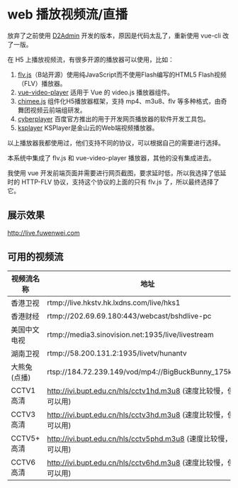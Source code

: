# web 播放视频流/直播

放弃了之前使用 [D2Admin](https://github.com/d2-projects/d2-admin) 开发的版本，原因是代码太乱了，重新使用 vue-cli 改了一版。

在 H5 上播放视频流，有很多开源的播放器可以使用，比如：

1. [flv.js](https://github.com/bilibili/flv.js)（B站开源）使用纯JavaScript而不使用Flash编写的HTML5 Flash视频（FLV）播放器。
2. [vue-video-player](https://github.com/surmon-china/vue-video-player) 适用于 Vue 的 video.js 播放器组件。
3. [chimee.js](https://github.com/Chimeejs/chimee) 组件化H5播放器框架，支持 mp4、m3u8、flv 等多种格式，由奇舞团视频云前端组研发。
4. [cyberplayer](http://cyberplayer.bcelive.com/demo/new/index.html) 百度官方推出的用于开发网页播放器的软件开发工具包。
5. [ksplayer](https://github.com/ksvc/ksplayer-web) KSPlayer是金山云的Web端视频播放器。

以上播放器我都使用过，他们支持不同的协议，可以根据自己的需要进行选择。

本系统中集成了 flv.js 和 vue-video-player 播放器，其他的没有集成进去。

我使用 vue 开发前端页面并需要进行网页截图，要求延时低，所以我选择了低延时的 HTTP-FLV 协议，支持这个协议的上面的只有 flv.js 了，所以最终选择了它。

## 展示效果

http://live.fuwenwei.com

## 可用的视频流

视频流名称 | 地址
------- | -------
香港卫视 | rtmp://live.hkstv.hk.lxdns.com/live/hks1
香港财经 | rtmp://202.69.69.180:443/webcast/bshdlive-pc
美国中文电视 | rtmp://media3.sinovision.net:1935/live/livestream
湖南卫视 | rtmp://58.200.131.2:1935/livetv/hunantv
大熊兔(点播) | rtsp://184.72.239.149/vod/mp4://BigBuckBunny_175k.mov
CCTV1 高清 | http://ivi.bupt.edu.cn/hls/cctv1hd.m3u8 (速度比较慢，但是可以用)
CCTV3 高清 | http://ivi.bupt.edu.cn/hls/cctv3hd.m3u8 (速度比较慢，但是可以用)
CCTV5+ 高清 | http://ivi.bupt.edu.cn/hls/cctv5phd.m3u8 (速度比较慢，但是可以用)
CCTV6 高清 | http://ivi.bupt.edu.cn/hls/cctv6hd.m3u8 (速度比较慢，但是可以用)
